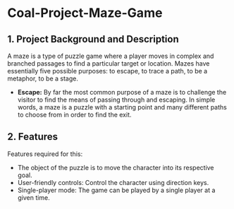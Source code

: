 # Coal-Project-Maze-Game

## 1. Project Background and Description
A maze is a type of puzzle game where a player moves in complex and branched passages to find a particular target or location. Mazes have essentially five possible purposes: to escape, to trace a path, to be a metaphor, to be a stage.
- **Escape:** By far the most common purpose of a maze is to challenge the visitor to find the means of passing through and escaping.
In simple words, a maze is a puzzle with a starting point and many different paths to choose from in order to find the exit.

## 2. Features
Features required for this:
- The object of the puzzle is to move the character into its respective goal.
- User-friendly controls: Control the character using direction keys.
- Single-player mode: The game can be played by a single player at a given time.

